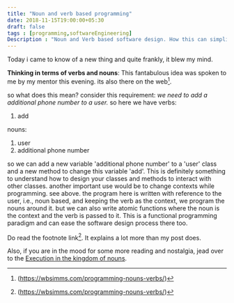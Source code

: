 ```yaml
---
title: "Noun and verb based programming"
date: 2018-11-15T19:00:00+05:30
draft: false
tags : [programming,softwareEngineering]
Description : "Noun and Verb based software design. How this can simplify software design."
---
```

Today i came to know of a new thing and quite frankly, it blew my mind.  

**Thinking in terms of verbs and nouns**: This fantabulous idea was spoken to me by my mentor this evening. its also there on the web[^vnp].

so what does this mean?
consider this requirement: _we need to add a additional phone number to a user._
so here we have verbs:
 1. add  

nouns: 
 1. user
 2. additional phone number

so we can add a new variable 'additional phone number' to a 'user' class and a new method to change this variable 'add'. This is definitely something to understand how to design your classes and methods to interact with other classes. 
another important use would be to  change contexts while programming. see above. the program here is written with reference to the user, i.e., noun based, and keeping the verb as the context, we program the nouns around it. but we can also write atomic functions where the noun is the context and the verb is passed to it. This is a functional programming paradigm and can ease the software design process there too.  

Do read the footnote link[^vnp]. It explains a lot more than my post does.

Also, if you are in the mood for some more reading and nostalgia, jead over to the [Execution in the kingdom of nouns](https://steve-yegge.blogspot.com/2006/03/execution-in-kingdom-of-nouns.html).

[^vnp]: (https://wbsimms.com/programming-nouns-verbs/)
<!--stackedit_data:
eyJoaXN0b3J5IjpbOTE5NjA0NzE4LC0xNzc4MTkzMzg2LDEwMD
Y4ODAwMzBdfQ==
-->
